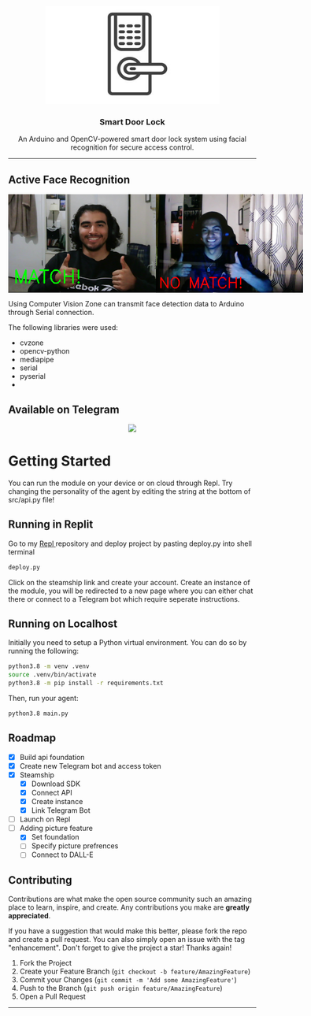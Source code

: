 <br />
<div align="center">
  <a href="https://github.com/github_username/repo_name">
    <img src="assets/logo.png" alt="Logo" width="355" height="199">  
  </a>

<h3 align="center">Smart Door Lock</h3>
  <p align="center">
      An Arduino and OpenCV-powered smart door lock system using facial recognition for secure access control.
    <br />
  </p>
</div>
<div align="center">
</div>

----
## Active Face Recognition 

<div style="display: flex"; align="center">
  <img src="assets/match.png" alt="Match" style="height: 200px; flex: 1;" />
  <img src="assets/no_match.png" alt="No Match" style="height: 200px; flex: 1;" />
</div>

Using Computer Vision Zone can transmit face detection data to Arduino through Serial connection. 

The following libraries were used:
- cvzone
- opencv-python
- mediapipe
- serial
- pyserial
- 
## Available on Telegram

<div align="center">
  <img src="assets/telegram_chat.png">
</div>

# Getting Started
You can run the module on your device or on cloud through Repl. Try changing the personality of the agent by editing the string at the bottom of src/api.py file!

## Running in Replit
Go to my <a href="https://replit.com/@hmolavi/Ultimate-Gym-Bro">Repl </a> repository and deploy project by pasting deploy.py into shell terminal
``` bash
deploy.py
```
Click on the steamship link and create your account. Create an instance of the module, you will be redirected to a new page where you can either chat there or connect to a Telegram bot which require seperate instructions.
## Running on Localhost
Initially you need to setup a Python virtual environment. You can do so by running the following:
```bash
python3.8 -m venv .venv
source .venv/bin/activate
python3.8 -m pip install -r requirements.txt
```
Then, run your agent:
```bash
python3.8 main.py
```

## Roadmap
- [x] Build api foundation
- [x] Create new Telegram bot and access token
- [x] Steamship
  - [x] Download SDK
  - [x] Connect API
  - [x] Create instance
  - [x] Link Telegram Bot
- [ ] Launch on Repl
- [ ] Adding picture feature
  - [x] Set foundation
  - [ ] Specify picture prefrences
  - [ ] Connect to DALL-E
     
## Contributing
Contributions are what make the open source community such an amazing place to learn, inspire, and create. Any contributions you make are **greatly appreciated**.

If you have a suggestion that would make this better, please fork the repo and create a pull request. You can also simply open an issue with the tag "enhancement".
Don't forget to give the project a star! Thanks again!

1. Fork the Project
2. Create your Feature Branch (`git checkout -b feature/AmazingFeature`)
3. Commit your Changes (`git commit -m 'Add some AmazingFeature'`)
4. Push to the Branch (`git push origin feature/AmazingFeature`)
5. Open a Pull Request

----

